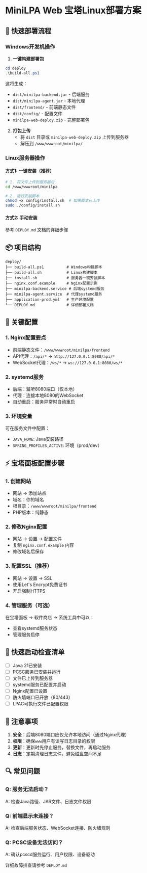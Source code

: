 # MiniLPA Web 宝塔Linux部署方案

## 🎯 快速部署流程

### Windows开发机操作

1. **一键构建部署包**
```powershell
cd deploy
.\build-all.ps1
```

这将生成：
- `dist/minilpa-backend.jar` - 后端服务
- `dist/minilpa-agent.jar` - 本地代理
- `dist/frontend/` - 前端静态文件
- `dist/config/` - 配置文件
- `minilpa-web-deploy.zip` - 完整部署包

2. **打包上传**
   - 将 `dist` 目录或 `minilpa-web-deploy.zip` 上传到服务器
   - 解压到 `/www/wwwroot/minilpa/`

### Linux服务器操作

#### 方式1: 一键安装（推荐）

```bash
# 1. 将文件上传到服务器后
cd /www/wwwroot/minilpa

# 2. 运行安装脚本
chmod +x config/install.sh  # 如果脚本已上传
sudo ./config/install.sh
```

#### 方式2: 手动安装

参考 `DEPLOY.md` 文档的详细步骤

## 📦 项目结构

```
deploy/
├── build-all.ps1          # Windows构建脚本
├── build-all.sh           # Linux构建脚本
├── install.sh             # 服务器一键安装脚本
├── nginx.conf.example     # Nginx配置示例
├── minilpa-backend.service # 后端systemd服务
├── minilpa-agent.service  # 代理systemd服务
├── application-prod.yml   # 生产环境配置
└── DEPLOY.md              # 详细部署文档
```

## 🔧 关键配置

### 1. Nginx配置要点

- 前端静态文件：`/www/wwwroot/minilpa/frontend`
- API代理：`/api/*` → `http://127.0.0.1:8080/api/*`
- WebSocket代理：`/ws/*` → `ws://127.0.0.1:8080/ws/*`

### 2. systemd服务

- 后端：监听8080端口（仅本地）
- 代理：连接本地8080的WebSocket
- 自动重启：服务异常时自动重启

### 3. 环境变量

可在服务文件中配置：
- `JAVA_HOME`: Java安装路径
- `SPRING_PROFILES_ACTIVE`: 环境（prod/dev）

## ⚡ 宝塔面板配置步骤

### 1. 创建网站
- 网站 -> 添加站点
- 域名：你的域名
- 根目录：`/www/wwwroot/minilpa/frontend`
- PHP版本：纯静态

### 2. 修改Nginx配置
- 网站 -> 设置 -> 配置文件
- 复制 `nginx.conf.example` 内容
- 修改域名后保存

### 3. 配置SSL（推荐）
- 网站 -> 设置 -> SSL
- 使用Let's Encrypt免费证书
- 开启强制HTTPS

### 4. 管理服务（可选）
在宝塔面板 -> 软件商店 -> 系统工具中可以：
- 查看systemd服务状态
- 管理服务启停

## 🚀 快速启动检查清单

- [ ] Java 21已安装
- [ ] PCSC服务已安装并运行
- [ ] 文件已上传到服务器
- [ ] systemd服务已配置并启动
- [ ] Nginx配置已设置
- [ ] 防火墙端口已开放（80/443）
- [ ] LPAC可执行文件已配置权限

## 📝 注意事项

1. **安全**：后端8080端口应仅允许本地访问（通过Nginx代理）
2. **权限**：确保`www`用户有读写日志目录的权限
3. **更新**：更新时先停止服务，替换文件，再启动服务
4. **日志**：定期清理日志文件，避免磁盘空间不足

## 🔍 常见问题

### Q: 服务无法启动？
A: 检查Java路径、JAR文件、日志文件权限

### Q: 前端显示未连接？
A: 检查后端服务状态、WebSocket连接、防火墙规则

### Q: PCSC设备无法访问？
A: 确认pcscd服务运行、用户权限、设备驱动

详细故障排查请参考 `DEPLOY.md`

